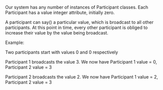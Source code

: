 Our system has any number of instances of Participant  classes. Each Participant has a value integer attribute, initially zero.

A participant can say()  a particular value, which is broadcast to all other participants. At this point in time, every other participant is obliged to increase their value  by the value being broadcast.

Example:

Two participants start with values 0 and 0 respectively

Participant 1 broadcasts the value 3. We now have Participant 1 value = 0, Participant 2 value = 3

Participant 2 broadcasts the value 2. We now have Participant 1 value = 2, Participant 2 value = 3